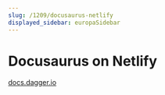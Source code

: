 ```yaml
---
slug: /1209/docusaurus-netlify
displayed_sidebar: europaSidebar
---
```


# Docusaurus on Netlify

[docs.dagger.io](https://docs.dagger.io)
